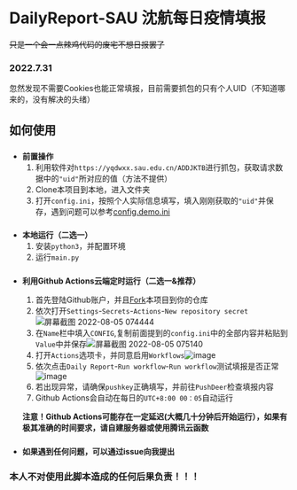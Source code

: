 # DailyReport-SAU    沈航每日疫情填报
~~只是一个会一点辣鸡代码的废宅不想日报罢了~~
### 2022.7.31
忽然发现不需要Cookies也能正常填报，目前需要抓包的只有个人UID（不知道哪来的，没有解决的头绪）
## 如何使用
### 
- **前置操作**
   1. 利用软件对`https://yqdwxx.sau.edu.cn/ADDJKTB`进行抓包，获取请求数据中的`"uid"`所对应的值（方法不提供）
   2. Clone本项目到本地，进入文件夹
   3. 打开`config.ini`，按照个人实际信息填写，填入刚刚获取的`"uid"`并保存，遇到问题可以参考[config.demo.ini](https://github.com/ShanshanHY/DailyReport-SAU/blob/main/config.demo.ini)
###  
- **本地运行（二选一）**
   1. 安装`python3`，并配置环境
   2. 运行`main.py`
###  
- **利用Github Actions云端定时运行（二选一&推荐）**
   1. 首先登陆Github账户，并且[Fork](https://github.com/ShanshanHY/DailyReport-SAU/fork)本项目到你的仓库
   2. 依次打开`Settings`-`Secrets`-`Actions`-`New repository secret`![屏幕截图 2022-08-05 074444](https://user-images.githubusercontent.com/29966961/182973743-8ad295bb-a220-4487-b0fc-8b5a9873e097.png)
   3. 在`Name`栏中填入`CONFIG`,复制前面提到的`config.ini`中的全部内容并粘贴到`Value`中并保存![屏幕截图 2022-08-05 075140](https://user-images.githubusercontent.com/29966961/182974144-eb353697-df5b-4d3e-9b99-304a8d1cc9c0.png)
   4. 打开`Actions`选项卡，并同意启用`Workflows`![image](https://user-images.githubusercontent.com/29966961/182974440-b6c46243-8214-4b66-9893-80b7f3b7a8b3.png)
   5. 依次点击`Daily Report`-`Run workflow`-`Run workflow`测试填报是否正常![image](https://user-images.githubusercontent.com/29966961/182975156-50c6d79d-fb72-4c8f-bcd7-ed3a1f426b65.png)
   6. 若出现异常，请确保`pushkey`正确填写，并前往`PushDeer`检查填报内容
   7. Github Actions会自动在每日的`UTC+8:00 00：05`自动运行

   **注意！Github Actions可能存在一定延迟(大概几十分钟后开始运行），如果有极其准确的时间要求，请自建服务器或使用腾讯云函数**
###  
- **如果遇到任何问题，可以通过issue向我提出**
### 本人不对使用此脚本造成的任何后果负责！！！
